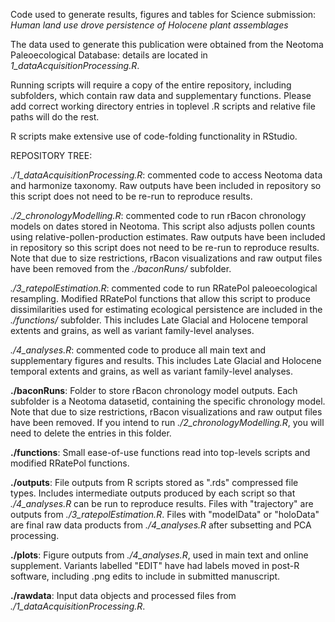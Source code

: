 Code used to generate results, figures and tables for Science submission: *Human land use drove persistence of Holocene plant assemblages*

The data used to generate this publication were obtained from the Neotoma Paleoecological Database: details are located in *1_dataAcquisitionProcessing.R*.

Running scripts will require a copy of the entire repository, including subfolders, which contain raw data and supplementary functions. Please add correct working directory entries in toplevel .R scripts and relative file paths will do the rest.

R scripts make extensive use of code-folding functionality in RStudio.

REPOSITORY TREE:

*./1_dataAcquisitionProcessing.R*: commented code to access Neotoma data and harmonize taxonomy. Raw outputs have been included in repository so this script does not need to be re-run to reproduce results.

*./2_chronologyModelling.R*: commented code to run rBacon chronology models on dates stored in Neotoma. This script also adjusts pollen counts using relative-pollen-production estimates. Raw outputs have been included in repository so this script does not need to be re-run to reproduce results. Note that due to size restrictions, rBacon visualizations and raw output files have been removed from the *./baconRuns/* subfolder.

*./3_ratepolEstimation.R*: commented code to run RRatePol paleoecological resampling. Modified RRatePol functions that allow this script to produce dissimilarities used for estimating ecological persistence are included in the *./functions/* subfolder. This includes Late Glacial and Holocene temporal extents and grains, as well as variant family-level analyses.

*./4_analyses.R*: commented code to produce all main text and supplementary figures and results. This includes Late Glacial and Holocene temporal extents and grains, as well as variant family-level analyses.

**./baconRuns**: Folder to store rBacon chronology model outputs. Each subfolder is a Neotoma datasetid, containing the specific chronology model. Note that due to size restrictions, rBacon visualizations and raw output files have been removed. If you intend to run *./2_chronologyModelling.R*, you will need to delete the entries in this folder.

**./functions**: Small ease-of-use functions read into top-levels scripts and modified RRatePol functions.

**./outputs**: File outputs from R scripts stored as ".rds" compressed file types. Includes intermediate outputs produced by each script so that *./4_analyses.R* can be run to reproduce results. Files with "trajectory" are outputs from *./3_ratepolEstimation.R*. Files with "modelData" or "holoData" are final raw data products from *./4_analyses.R* after subsetting and PCA processing.

**./plots**: Figure outputs from *./4_analyses.R*, used in main text and online supplement. Variants labelled "EDIT" have had labels moved in post-R software, including .png edits to include in submitted manuscript.

**./rawdata**: Input data objects and processed files from *./1_dataAcquisitionProcessing.R*. 